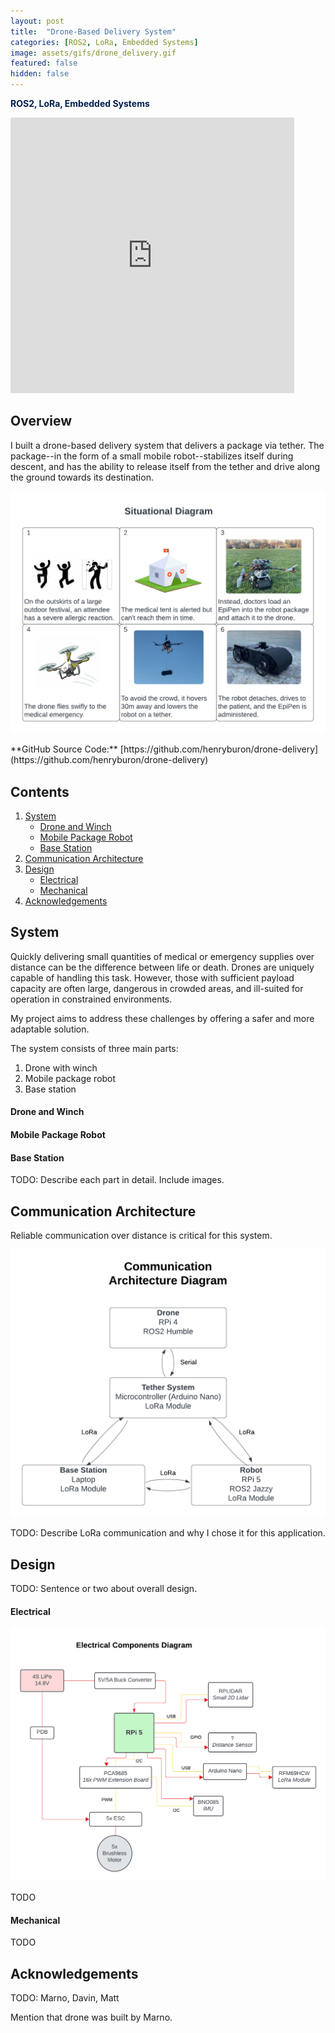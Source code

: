 ```yaml
---
layout: post
title:  "Drone-Based Delivery System"
categories: [ROS2, LoRa, Embedded Systems]
image: assets/gifs/drone_delivery.gif
featured: false
hidden: false
---
```


**<span style="color:rgb(0, 30, 80)">ROS2, LoRa, Embedded Systems</span>**

<iframe width="90%" height="441" src="https://www.youtube.com/embed/1bbPotnd48Q?si=MclOsE42RdgTv6PT" title="YouTube video player" frameborder="0" allow="accelerometer; autoplay; clipboard-write; encrypted-media; gyroscope; picture-in-picture; web-share" referrerpolicy="strict-origin-when-cross-origin" allowfullscreen></iframe>

## Overview  

I built a drone-based delivery system that delivers a package via tether. The package--in the form of a small mobile robot--stabilizes itself during descent, and has the ability to release itself from the tether and drive along the ground towards its destination.

<p align="center">
  <img src="/assets/images/situational_diagram.png" width="550" />
</p>
**GitHub Source Code:** [https://github.com/henryburon/drone-delivery](https://github.com/henryburon/drone-delivery)

<div style="background-color: white; height: 1px;"></div>

## Contents

1. [System](#system)
   - [Drone and Winch](#drone-and-winch)
   - [Mobile Package Robot](#mobile-package-robot)
   - [Base Station](#base-station)
2. [Communication Architecture](#communication-architecture)
3. [Design](#design)
   - [Electrical](#electrical)
   - [Mechanical](#mechanical)
4. [Acknowledgements](#acknowledgements)

## System

Quickly delivering small quantities of medical or emergency supplies over distance can be the difference between life or death. Drones are uniquely capable of handling this task. However, those with sufficient payload capacity are often large, dangerous in crowded areas, and ill-suited for operation in constrained environments.

My project aims to address these challenges by offering a safer and more adaptable solution.

The system consists of three main parts:
1. Drone with winch
2. Mobile package robot
3. Base station

#### Drone and Winch

#### Mobile Package Robot

#### Base Station

TODO: Describe each part in detail. Include images.

## Communication Architecture

Reliable communication over distance is critical for this system.

<p align="center">
   <img src="/assets/images/comm_diag_1.png" width="600" />
</p>

TODO: Describe LoRa communication and why I chose it for this application.

## Design

TODO: Sentence or two about overall design.

#### Electrical

<p align="center">
   <img src="/assets/images/elec_diag_1.png" width="600" />
</p>

TODO

#### Mechanical

TODO

## Acknowledgements

TODO: Marno, Davin, Matt


Mention that drone was built by Marno.